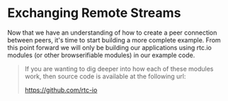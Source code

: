 # Exchanging Remote Streams

Now that we have an understanding of how to create a peer connection between peers, it's time to start building a more complete example.  From this point forward we will only be building our applications using rtc.io modules (or other browserifiable modules) in our example code.

  > If you are wanting to dig deeper into how each of these modules work, then source code is available at the following url:
  >
  > https://github.com/rtc-io

